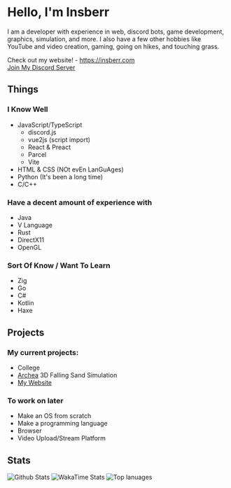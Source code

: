 # Hello, I'm Insberr
I am a developer with experience in web, discord bots, game development, graphics, simulation, and more. 
I also have a few other hobbies like YouTube and video creation, gaming, going on hikes, and touching grass.

Check out my website! - https://insberr.com  
[Join My Discord Server](https://discord.gg/gRMbZyU)

## Things
### I Know Well
- JavaScript/TypeScript
  - discord.js
  - vue2js (script import)
  - React & Preact
  - Parcel
  - Vite
- HTML & CSS (NOt evEn LanGuAges)
- Python (It's been a long time)
- C/C++

### Have a decent amount of experience with
- Java
- V Language
- Rust
- DirectX11
- OpenGL

### Sort Of Know / Want To Learn
- Zig
- Go
- C#
- Kotlin
- Haxe

## Projects
### My current projects:
- College
- [Archea](https://github.com/insberr/archea) 3D Falling Sand Simulation
- [My Website](https://insberr.com)

### To work on later
- Make an OS from scratch
- Make a programming language
- Browser
- Video Upload/Stream Platform

## Stats
<img src="https://github-readme-stats.vercel.app/api?username=insberr&count_private=true&show_icons=true&theme=dark" alt="Github Stats" />
<img src="https://github-readme-stats.vercel.app/api/wakatime?username=insberr&theme=dark" alt="WakaTime Stats" />
<img src="https://github-readme-stats.vercel.app/api/top-langs/?username=insberr&theme=dark&langs_count=10&exclude_repo=insberr.github.io" alt="Top lanuages" />
